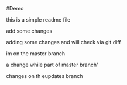 #Demo

this is a simple readme file 

add some changes

adding some changes and will check via git diff

im on the master branch

a change while part of master branch'

changes on th eupdates branch